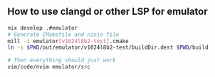 ## How to use clangd or other LSP for emulator

```bash
nix develop .#emulator
# Generate CMakefile and ninja file
mill -i emulator[v1024l8b2-test].cmake
ln -s $PWD/out/emulator/v1024l8b2-test/buildDir.dest $PWD/build

# Then everything should just work
vim/code/nvim emulator/src
```
